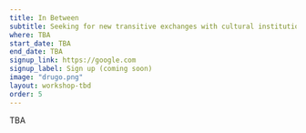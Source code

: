 ```yaml
---
title: In Between
subtitle: Seeking for new transitive exchanges with cultural institutions.
where: TBA
start_date: TBA
end_date: TBA
signup_link: https://google.com
signup_label: Sign up (coming soon)
image: "drugo.png"
layout: workshop-tbd
order: 5
---
```


TBA
